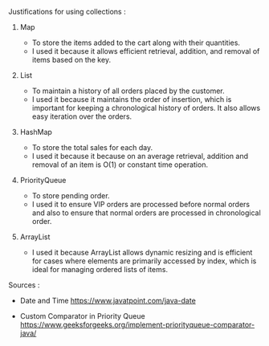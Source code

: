 Justifications for using collections :

1) Map 
	- To store the items added to the cart along with their quantities.
	- I used it because it allows efficient retrieval, addition, and removal of items based on the key.

2) List 
	- To maintain a history of all orders placed by the customer.
	- I used it because it maintains the order of insertion, which is important for keeping a chronological history of orders. It also allows easy iteration over the orders.

3) HashMap 
	- To store the total sales for each day.
	- I used it because it because on an average retrieval, addition and removal of an item is O(1) or constant time operation.

4) PriorityQueue 
	- To store pending order.
	- I used it to ensure VIP orders are processed before normal orders and also to ensure that normal orders are processed in chronological order.

5) ArrayList 
	- I used it because ArrayList allows dynamic resizing and is efficient for cases where elements are primarily accessed by index, which is ideal for managing ordered lists of items.


Sources :

- Date and Time
https://www.javatpoint.com/java-date

- Custom Comparator in Priority Queue
https://www.geeksforgeeks.org/implement-priorityqueue-comparator-java/
